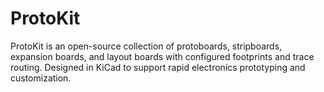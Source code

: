 # ProtoKit

ProtoKit is an open-source collection of protoboards, stripboards, expansion boards, and layout boards with configured footprints and trace routing. Designed in KiCad to support rapid electronics prototyping and customization.
